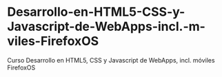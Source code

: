 # Desarrollo-en-HTML5-CSS-y-Javascript-de-WebApps-incl.-m-viles-FirefoxOS
Curso Desarrollo en HTML5, CSS y Javascript de WebApps, incl. móviles FirefoxOS
